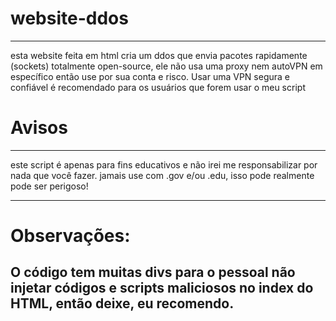 # website-ddos
-----------------------------------------------------------------------------------------------------------------------------------------------

esta website feita em html cria um ddos que envia pacotes rapidamente (sockets) totalmente open-source, ele não usa uma proxy nem autoVPN em específico então use por sua conta e risco. Usar uma VPN segura e confiável é recomendado para os usuários que forem usar o meu script


# Avisos
------------------------------------------------------------------------------------------------------------------------------------------------
 este script é apenas para fins educativos e não irei me responsabilizar por nada que você fazer.
 jamais use com .gov e/ou .edu, isso pode realmente pode ser perigoso!

------------------------------------------------------------------------------------------------------------------------------------------------
# Observações:
O código tem muitas divs para o pessoal não injetar códigos e scripts maliciosos no index do HTML, então deixe, eu recomendo.
------------------------------------------------------------------------------------------------------------------------------------------------


